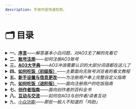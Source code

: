 ```yaml
---
description: 手册内容快速检索。
---
```


# 🗂 目录

<details>

<summary><strong>一、</strong><a href="xu-yan.md"><strong>序言</strong></a><em>——解答基本小白问题，对AO3无了解的先看它</em></summary>

1. 简单科普&问题解答
2. [可用的镜像网站](xu-yan.md#ke-yong-de-jing-xiang-wang-zhan)
3. [可用的梯子](xu-yan.md#ke-yong-de-ti-zi)

</details>

<details>

<summary><strong>二、</strong><a href="zhang-hao-zhu-ce.md"><strong>账号注册</strong></a><em>——如何注册AO3账号</em></summary>

1. [注册账号的优点](zhang-hao-zhu-ce.md#zhu-ce-zhang-hao-de-you-dian)
2. [如何获得邀请](zhang-hao-zhu-ce.md#ru-he-huo-de-yao-qing)
3. [如何创建账号](zhang-hao-zhu-ce.md#ru-he-chuang-jian-zhang-hao)
4. [可能遇到的问题](zhang-hao-zhu-ce.md#ke-neng-yu-dao-de-wen-ti)

</details>

<details>

<summary><strong>三、</strong><a href="ao3-da-zi-dian.md"><strong>AO3大字典</strong></a><em>——AO3冲浪需要认识的大部分词语都在这儿了</em></summary>

* [A](ao3-da-zi-dian.md#a)
* [B](ao3-da-zi-dian.md#b)
* [C](ao3-da-zi-dian.md#c)
* [D](ao3-da-zi-dian.md#d)
* [E](ao3-da-zi-dian.md#e)
* [F](ao3-da-zi-dian.md#f)
* [G](ao3-da-zi-dian.md#g)
* [H](ao3-da-zi-dian.md#h)
* [I](ao3-da-zi-dian.md#i)
* [J](ao3-da-zi-dian.md#j)
* [K](ao3-da-zi-dian.md#k)
* [L](ao3-da-zi-dian.md#l)
* [M](ao3-da-zi-dian.md#m)
* [N](ao3-da-zi-dian.md#n)
* [O](ao3-da-zi-dian.md#o)
* [P](ao3-da-zi-dian.md#p)
* [Q](ao3-da-zi-dian.md#q)
* [R](ao3-da-zi-dian.md#r)
* [S](ao3-da-zi-dian.md#s)
* [T](ao3-da-zi-dian.md#t)
* [U](ao3-da-zi-dian.md#u)
* [V](ao3-da-zi-dian.md#v)
* [W](ao3-da-zi-dian.md#w)
* [X](ao3-da-zi-dian.md#x)
* [Y](ao3-da-zi-dian.md#y)
* [Z](ao3-da-zi-dian.md#z)

</details>

<details>

<summary><strong>四、</strong><a href="broken-reference"><strong>如何吃饭（初级版）</strong></a><em>——主要面向无账号浏览者的看文教程</em></summary>

1. [前言](ru-he-chi-fan-chu-ji-ban/qian-yan.md)
2. [网页翻译中文](ru-he-chi-fan-chu-ji-ban/wang-ye-fan-yi-zhong-wen.md)
3. [AO3界面略解](ru-he-chi-fan-chu-ji-ban/ao3-jie-mian-lve-jie.md)
4. [AO3文库符号解释](ru-he-chi-fan-chu-ji-ban/ao3-wen-ku-fu-hao-jie-shi.md)
5. [常用Tag百科](ru-he-chi-fan-chu-ji-ban/chang-yong-tag-bai-ke.md)
6. [搜索基本法](ru-he-chi-fan-chu-ji-ban/sou-suo-ji-ben-fa-search/)
   1. [如何查找标签](ru-he-chi-fan-chu-ji-ban/sou-suo-ji-ben-fa-search/ru-he-cha-zhao-biao-qian-tags.md)
   2. [如何查找作品](ru-he-chi-fan-chu-ji-ban/sou-suo-ji-ben-fa-search/ru-he-cha-zhao-zuo-pin-works.md)
   3. [如何搜索用户](ru-he-chi-fan-chu-ji-ban/sou-suo-ji-ben-fa-search/ru-he-sou-suo-yong-hu-people.md)
   4. [编辑搜索](ru-he-chi-fan-chu-ji-ban/sou-suo-ji-ben-fa-search/bian-ji-sou-suo-edit-your-search.md)
   5. [筛选功能](ru-he-chi-fan-chu-ji-ban/sou-suo-ji-ben-fa-search/shai-xuan-gong-neng-filter.md)
   6. [如何筛选混合同人](ru-he-chi-fan-chu-ji-ban/sou-suo-ji-ben-fa-search/ru-he-shai-xuan-hun-he-tong-ren.md)
   7. [作者主页内筛选](ru-he-chi-fan-chu-ji-ban/sou-suo-ji-ben-fa-search/zuo-zhe-zhu-ye-nei-shai-xuan.md)
7. [如何点开作品](ru-he-chi-fan-chu-ji-ban/ru-he-dian-kai-zuo-pin.md)
8. [巧用他人书签](ru-he-chi-fan-chu-ji-ban/qiao-yong-ta-ren-shu-qian.md)
9. [※搜索框里的大学问](ru-he-chi-fan-chu-ji-ban/sou-suo-kuang-li-de-da-xue-wen.md)
10. [Q\&A](ru-he-chi-fan-chu-ji-ban/q-and-a.md)

</details>

<details>

<summary><strong>五、</strong><a href="broken-reference"><strong>新手设置与信息更改</strong></a><em>——为注册用户奉上完整自定义指南</em></summary>

1. [新手指导消息框](xin-shou-she-zhi-yu-xin-xi-geng-gai/xin-shou-zhi-dao-xiao-xi-kuang.md)
2. [偏好设置](xin-shou-she-zhi-yu-xin-xi-geng-gai/pian-hao-she-zhi-preferences.md)
3. [编辑个人资料](xin-shou-she-zhi-yu-xin-xi-geng-gai/bian-ji-ge-ren-zi-liao-profile.md)
4. [编辑头像](xin-shou-she-zhi-yu-xin-xi-geng-gai/bian-ji-tou-xiang-icon.md)
5. [更改用户名](xin-shou-she-zhi-yu-xin-xi-geng-gai/geng-gai-yong-hu-ming-user-name.md)
6. [更改密码](xin-shou-she-zhi-yu-xin-xi-geng-gai/geng-gai-mi-ma-password.md)
7. [更改邮箱](xin-shou-she-zhi-yu-xin-xi-geng-gai/geng-gai-you-xiang-email.md)
8. [网站快速换肤](xin-shou-she-zhi-yu-xin-xi-geng-gai/wang-zhan-kuai-su-huan-fu-site-skin.md)
9. [找回密码](xin-shou-she-zhi-yu-xin-xi-geng-gai/zhao-hui-mi-ma.md)

</details>

<details>

<summary><strong>六、</strong><a href="broken-reference"><strong>如何吃饭（进阶版）</strong></a><em>——面向注册用户的吃饭指南</em></summary>

1. [前言](ru-he-chi-fan-jin-jie-ban/qian-yan.md)
2. [书签/收藏怎么用](ru-he-chi-fan-jin-jie-ban/shu-qian-shou-cang-zen-mo-yong.md)
3. [如何收藏标签](ru-he-chi-fan-jin-jie-ban/ru-he-shou-cang-biao-qian.md)
4. [合集是什么？怎么用？](ru-he-chi-fan-jin-jie-ban/he-ji-shi-shi-mo-zen-mo-yong.md)

</details>

<details>

<summary><strong>七、</strong><a href="broken-reference"><strong>创作者指南</strong></a><em>——面向创作者的百科全书</em></summary>

1. [作品发布礼仪](chuang-zuo-zhe-zhi-nan/zuo-pin-fa-bu-li-yi.md)
2. [发文百科](chuang-zuo-zhe-zhi-nan/fa-wen-bai-ke/)
3. [如何保存为草稿](chuang-zuo-zhe-zhi-nan/fa-wen-bai-ke/ru-he-bao-cun-wei-cao-gao.md)
4. [匿名发文](chuang-zuo-zhe-zhi-nan/fa-wen-bai-ke/ni-ming-fa-wen.md)
5. [HTML备忘录](chuang-zuo-zhe-zhi-nan/html-bei-wang-lu.md)

</details>

<details>

<summary><strong>八、</strong><a href="broken-reference"><strong>互动与交流</strong></a><em>——如何在AO3与创作者/读者互动</em></summary>

1. 点赞与评论
2. [订阅/关注功能](hu-dong-yu-jiao-liu/ding-yue-guan-zhu-gong-neng.md)
3. [屏蔽/拉黑功能](hu-dong-yu-jiao-liu/ping-bi-la-hei-gong-neng.md)

</details>

<details>

<summary>九、<a href="broken-reference">小众功能</a><em>——那些一般人不知道的「鸡肋」</em></summary>



</details>

